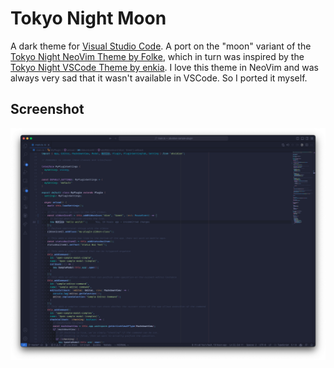 # Tokyo Night Moon

A dark theme for [Visual Studio Code](https://code.visualstudio.com/). A port on the "moon" variant of the [Tokyo Night NeoVim Theme by Folke](https://github.com/folke/tokyonight.nvim), which in turn was inspired by the [Tokyo Night VSCode Theme by enkia](https://github.com/enkia/tokyo-night-vscode-theme). I love this theme in NeoVim and was always very sad that it wasn't available in VSCode. So I ported it myself.

## Screenshot

![Screenshot](./static/sample.png)
